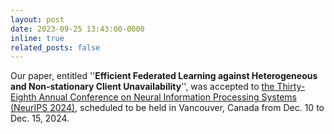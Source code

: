 ```yaml
---
layout: post
date: 2023-09-25 13:43:00-0000
inline: true
related_posts: false
---
```


Our paper, entitled ''**Efficient Federated Learning against Heterogeneous and Non-stationary Client Unavailability**'', was accepted to <a href="https://neurips.cc/Conferences/2024"> the Thirty-Eighth Annual Conference on Neural Information Processing Systems (NeurIPS 2024)</a>, scheduled to be held in Vancouver, Canada from Dec. 10 to Dec. 15, 2024.
